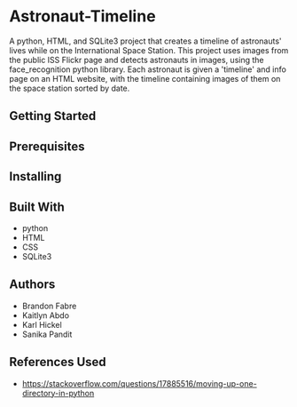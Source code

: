 # Astronaut-Timeline
A python, HTML, and SQLite3 project that creates a timeline of astronauts' lives while on the International Space Station. This project uses images from the public ISS Flickr page and detects astronauts in images, using the face_recognition python library. Each astronaut is given a 'timeline' and info page on an HTML website, with the timeline containing images of them on the space station sorted by date.

## Getting Started

## Prerequisites

## Installing

## Built With
* python
* HTML
* CSS
* SQLite3

## Authors
* Brandon Fabre
* Kaitlyn Abdo
* Karl Hickel
* Sanika Pandit

## References Used
* https://stackoverflow.com/questions/17885516/moving-up-one-directory-in-python
